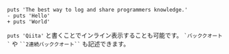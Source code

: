 ```diff_*
puts 'The best way to log and share programmers knowledge.'
- puts 'Hello'
+ puts 'World'
```

`puts 'Qiita'` と書くことでインライン表示することも可能です。
`` `バッククオート` `` や ``` ``2連続バッククオート`` ``` も記述できます。
